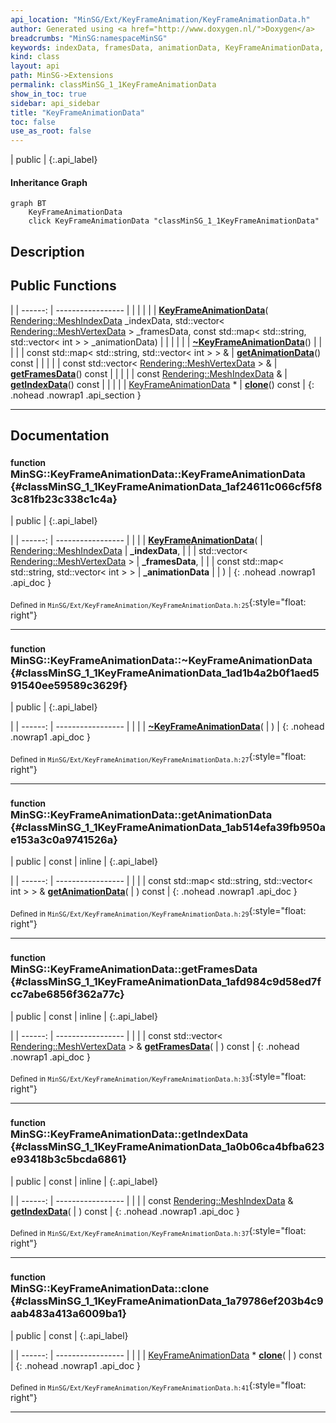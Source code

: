 ```yaml
---
api_location: "MinSG/Ext/KeyFrameAnimation/KeyFrameAnimationData.h"
author: Generated using <a href="http://www.doxygen.nl/">Doxygen</a>
breadcrumbs: "MinSG:namespaceMinSG"
keywords: indexData, framesData, animationData, KeyFrameAnimationData, ~KeyFrameAnimationData, getAnimationData, getFramesData, getIndexData, clone
kind: class
layout: api
path: MinSG->Extensions
permalink: classMinSG_1_1KeyFrameAnimationData
show_in_toc: true
sidebar: api_sidebar
title: "KeyFrameAnimationData"
toc: false
use_as_root: false
---
```


| public |
{:.api_label}

#### Inheritance Graph

```mermaid
graph BT
	KeyFrameAnimationData
	click KeyFrameAnimationData "classMinSG_1_1KeyFrameAnimationData"
```

## Description





## Public Functions

|
| ------: | ----------------- |
|  | |
|  | **[KeyFrameAnimationData](#classMinSG_1_1KeyFrameAnimationData_1af24611c066cf5f83c81fb23c338c1c4a)**( [Rendering::MeshIndexData](classRendering_1_1MeshIndexData)  _indexData, std::vector< [Rendering::MeshVertexData](classRendering_1_1MeshVertexData) > _framesData, const std::map< std::string, std::vector< int > > _animationData) |
|  | |
|  | **[~KeyFrameAnimationData](#classMinSG_1_1KeyFrameAnimationData_1ad1b4a2b0f1aed591540ee59589c3629f)**() |
|  | |
| const std::map< std::string, std::vector< int > > & | **[getAnimationData](#classMinSG_1_1KeyFrameAnimationData_1ab514efa39fb950ae153a3c0a9741526a)**() const |
|  | |
| const std::vector< [Rendering::MeshVertexData](classRendering_1_1MeshVertexData) > & | **[getFramesData](#classMinSG_1_1KeyFrameAnimationData_1afd984c9d58ed7fcc7abe6856f362a77c)**() const |
|  | |
| const [Rendering::MeshIndexData](classRendering_1_1MeshIndexData) & | **[getIndexData](#classMinSG_1_1KeyFrameAnimationData_1a0b06ca4bfba623e93418b3c5bcda6861)**() const |
|  | |
| [KeyFrameAnimationData](classMinSG_1_1KeyFrameAnimationData) * | **[clone](#classMinSG_1_1KeyFrameAnimationData_1a79786ef203b4c9aab483a413a6009ba1)**() const |
{: .nohead .nowrap1 .api_section }


-------------------------------------------------------------------

## Documentation

### <small>function</small><br/> MinSG::KeyFrameAnimationData::KeyFrameAnimationData {#classMinSG_1_1KeyFrameAnimationData_1af24611c066cf5f83c81fb23c338c1c4a}

| public |
{:.api_label}

|
| ------: | ----------------- |
|  |
|  **[KeyFrameAnimationData](#classMinSG_1_1KeyFrameAnimationData_1af24611c066cf5f83c81fb23c338c1c4a)**( |  [Rendering::MeshIndexData](classRendering_1_1MeshIndexData)  | **_indexData**, |
| | std::vector< [Rendering::MeshVertexData](classRendering_1_1MeshVertexData) > | **_framesData**, |
| | const std::map< std::string, std::vector< int > > | **_animationData** |
|   ) |
{: .nohead .nowrap1 .api_doc }





<sub>Defined in `MinSG/Ext/KeyFrameAnimation/KeyFrameAnimationData.h:25`</sub>{:style="float: right"}

-------------------------------------------------------------------

### <small>function</small><br/> MinSG::KeyFrameAnimationData::~KeyFrameAnimationData {#classMinSG_1_1KeyFrameAnimationData_1ad1b4a2b0f1aed591540ee59589c3629f}

| public |
{:.api_label}

|
| ------: | ----------------- |
|  |
|  **[~KeyFrameAnimationData](#classMinSG_1_1KeyFrameAnimationData_1ad1b4a2b0f1aed591540ee59589c3629f)**( |  ) |
{: .nohead .nowrap1 .api_doc }





<sub>Defined in `MinSG/Ext/KeyFrameAnimation/KeyFrameAnimationData.h:27`</sub>{:style="float: right"}

-------------------------------------------------------------------

### <small>function</small><br/> MinSG::KeyFrameAnimationData::getAnimationData {#classMinSG_1_1KeyFrameAnimationData_1ab514efa39fb950ae153a3c0a9741526a}

| public | const | inline |
{:.api_label}

|
| ------: | ----------------- |
|  |
| const std::map< std::string, std::vector< int > > & **[getAnimationData](#classMinSG_1_1KeyFrameAnimationData_1ab514efa39fb950ae153a3c0a9741526a)**( |  ) const |
{: .nohead .nowrap1 .api_doc }





<sub>Defined in `MinSG/Ext/KeyFrameAnimation/KeyFrameAnimationData.h:29`</sub>{:style="float: right"}

-------------------------------------------------------------------

### <small>function</small><br/> MinSG::KeyFrameAnimationData::getFramesData {#classMinSG_1_1KeyFrameAnimationData_1afd984c9d58ed7fcc7abe6856f362a77c}

| public | const | inline |
{:.api_label}

|
| ------: | ----------------- |
|  |
| const std::vector< [Rendering::MeshVertexData](classRendering_1_1MeshVertexData) > & **[getFramesData](#classMinSG_1_1KeyFrameAnimationData_1afd984c9d58ed7fcc7abe6856f362a77c)**( |  ) const |
{: .nohead .nowrap1 .api_doc }





<sub>Defined in `MinSG/Ext/KeyFrameAnimation/KeyFrameAnimationData.h:33`</sub>{:style="float: right"}

-------------------------------------------------------------------

### <small>function</small><br/> MinSG::KeyFrameAnimationData::getIndexData {#classMinSG_1_1KeyFrameAnimationData_1a0b06ca4bfba623e93418b3c5bcda6861}

| public | const | inline |
{:.api_label}

|
| ------: | ----------------- |
|  |
| const [Rendering::MeshIndexData](classRendering_1_1MeshIndexData) & **[getIndexData](#classMinSG_1_1KeyFrameAnimationData_1a0b06ca4bfba623e93418b3c5bcda6861)**( |  ) const |
{: .nohead .nowrap1 .api_doc }





<sub>Defined in `MinSG/Ext/KeyFrameAnimation/KeyFrameAnimationData.h:37`</sub>{:style="float: right"}

-------------------------------------------------------------------

### <small>function</small><br/> MinSG::KeyFrameAnimationData::clone {#classMinSG_1_1KeyFrameAnimationData_1a79786ef203b4c9aab483a413a6009ba1}

| public | const |
{:.api_label}

|
| ------: | ----------------- |
|  |
| [KeyFrameAnimationData](classMinSG_1_1KeyFrameAnimationData) * **[clone](#classMinSG_1_1KeyFrameAnimationData_1a79786ef203b4c9aab483a413a6009ba1)**( |  ) const |
{: .nohead .nowrap1 .api_doc }





<sub>Defined in `MinSG/Ext/KeyFrameAnimation/KeyFrameAnimationData.h:41`</sub>{:style="float: right"}

-------------------------------------------------------------------

